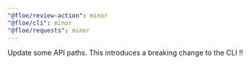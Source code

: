 ```yaml
---
"@floe/review-action": minor
"@floe/cli": minor
"@floe/requests": minor
---
```


Update some API paths. This introduces a breaking change to the CLI ‼️
